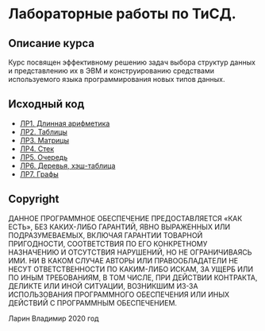# Лабораторные работы по ТиСД.
## Описание курса

Курс посвящен эффективному решению задач выбора структур данных и представлению 
их в ЭВМ и конструированию средствами используемого языка программирования новых 
типов данных.

## Исходный код
- [ЛР1. Длинная арифметика](./lab_01/)
- [ЛР2. Таблицы](./lab_02/)
- [ЛР3. Матрицы](./lab_03/)
- [ЛР4. Стек](./lab_04/)
- [ЛР5. Очередь](./lab_05/)
- [ЛР6. Деревья, хэш-таблица](./lab_06/)
- [ЛР7. Графы](./lab_07/)

## Copyright
ДАННОЕ ПРОГРАММНОЕ ОБЕСПЕЧЕНИЕ ПРЕДОСТАВЛЯЕТСЯ «КАК ЕСТЬ», БЕЗ КАКИХ-ЛИБО ГАРАНТИЙ, ЯВНО ВЫРАЖЕННЫХ ИЛИ ПОДРАЗУМЕВАЕМЫХ, ВКЛЮЧАЯ ГАРАНТИИ ТОВАРНОЙ ПРИГОДНОСТИ, СООТВЕТСТВИЯ ПО ЕГО КОНКРЕТНОМУ НАЗНАЧЕНИЮ И ОТСУТСТВИЯ НАРУШЕНИЙ, НО НЕ ОГРАНИЧИВАЯСЬ ИМИ. НИ В КАКОМ СЛУЧАЕ АВТОРЫ ИЛИ ПРАВООБЛАДАТЕЛИ НЕ НЕСУТ ОТВЕТСТВЕННОСТИ ПО КАКИМ-ЛИБО ИСКАМ, ЗА УЩЕРБ ИЛИ ПО ИНЫМ ТРЕБОВАНИЯМ, В ТОМ ЧИСЛЕ, ПРИ ДЕЙСТВИИ КОНТРАКТА, ДЕЛИКТЕ ИЛИ ИНОЙ СИТУАЦИИ, ВОЗНИКШИМ ИЗ-ЗА ИСПОЛЬЗОВАНИЯ ПРОГРАММНОГО ОБЕСПЕЧЕНИЯ ИЛИ ИНЫХ ДЕЙСТВИЙ С ПРОГРАММНЫМ ОБЕСПЕЧЕНИЕМ. 
 
Ларин Владимир 2020 год